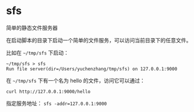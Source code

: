 # sfs

简单的静态文件服务器

在启动脚本的目录下启动一个简单的文件服务，可以访问当前目录下的任意文件。

比如在 `~/tmp/sfs` 下启动：

```shell
~/tmp/sfs > sfs
Run file server(dir=/Users/yuchenzhang/tmp/sfs) on 127.0.0.1:9000

```

在 `~/tmp/sfs` 下有一个名为 hello 的文件，访问它可以通过：

```shell
curl http://127.0.0.1:9000/hello
```

指定服务地址： `sfs -addr=127.0.0.1:9000`